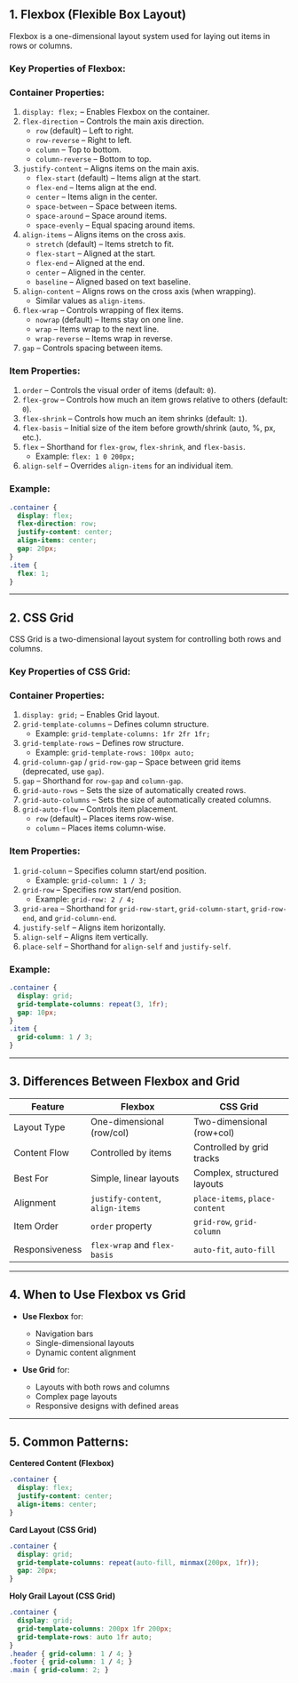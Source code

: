 

## 1. Flexbox (Flexible Box Layout)

Flexbox is a one-dimensional layout system used for laying out items in rows or columns.

### Key Properties of Flexbox:

### **Container Properties:**

1. `display: flex;` – Enables Flexbox on the container.
2. `flex-direction` – Controls the main axis direction.
   - `row` (default) – Left to right.
   - `row-reverse` – Right to left.
   - `column` – Top to bottom.
   - `column-reverse` – Bottom to top.
3. `justify-content` – Aligns items on the main axis.
   - `flex-start` (default) – Items align at the start.
   - `flex-end` – Items align at the end.
   - `center` – Items align in the center.
   - `space-between` – Space between items.
   - `space-around` – Space around items.
   - `space-evenly` – Equal spacing around items.
4. `align-items` – Aligns items on the cross axis.
   - `stretch` (default) – Items stretch to fit.
   - `flex-start` – Aligned at the start.
   - `flex-end` – Aligned at the end.
   - `center` – Aligned in the center.
   - `baseline` – Aligned based on text baseline.
5. `align-content` – Aligns rows on the cross axis (when wrapping).
   - Similar values as `align-items`.
6. `flex-wrap` – Controls wrapping of flex items.
   - `nowrap` (default) – Items stay on one line.
   - `wrap` – Items wrap to the next line.
   - `wrap-reverse` – Items wrap in reverse.
7. `gap` – Controls spacing between items.

### **Item Properties:**

1. `order` – Controls the visual order of items (default: `0`).
2. `flex-grow` – Controls how much an item grows relative to others (default: `0`).
3. `flex-shrink` – Controls how much an item shrinks (default: `1`).
4. `flex-basis` – Initial size of the item before growth/shrink (auto, %, px, etc.).
5. `flex` – Shorthand for `flex-grow`, `flex-shrink`, and `flex-basis`.
   - Example: `flex: 1 0 200px;`
6. `align-self` – Overrides `align-items` for an individual item.

### Example:
```css
.container {
  display: flex;
  flex-direction: row;
  justify-content: center;
  align-items: center;
  gap: 20px;
}
.item {
  flex: 1;
}
```

---

## 2. CSS Grid

CSS Grid is a two-dimensional layout system for controlling both rows and columns.

### Key Properties of CSS Grid:

### **Container Properties:**

1. `display: grid;` – Enables Grid layout.
2. `grid-template-columns` – Defines column structure.
   - Example: `grid-template-columns: 1fr 2fr 1fr;`
3. `grid-template-rows` – Defines row structure.
   - Example: `grid-template-rows: 100px auto;`
4. `grid-column-gap` / `grid-row-gap` – Space between grid items (deprecated, use `gap`).
5. `gap` – Shorthand for `row-gap` and `column-gap`.
6. `grid-auto-rows` – Sets the size of automatically created rows.
7. `grid-auto-columns` – Sets the size of automatically created columns.
8. `grid-auto-flow` – Controls item placement.
   - `row` (default) – Places items row-wise.
   - `column` – Places items column-wise.

### **Item Properties:**

1. `grid-column` – Specifies column start/end position.
   - Example: `grid-column: 1 / 3;`
2. `grid-row` – Specifies row start/end position.
   - Example: `grid-row: 2 / 4;`
3. `grid-area` – Shorthand for `grid-row-start`, `grid-column-start`, `grid-row-end`, and `grid-column-end`.
4. `justify-self` – Aligns item horizontally.
5. `align-self` – Aligns item vertically.
6. `place-self` – Shorthand for `align-self` and `justify-self`.

### Example:
```css
.container {
  display: grid;
  grid-template-columns: repeat(3, 1fr);
  gap: 10px;
}
.item {
  grid-column: 1 / 3;
}
```

---

## 3. Differences Between Flexbox and Grid

| Feature           | Flexbox                  | CSS Grid                   |
|-------------------|--------------------------|----------------------------|
| Layout Type       | One-dimensional (row/col)| Two-dimensional (row+col)  |
| Content Flow      | Controlled by items      | Controlled by grid tracks  |
| Best For          | Simple, linear layouts   | Complex, structured layouts |
| Alignment         | `justify-content`, `align-items` | `place-items`, `place-content` |
| Item Order        | `order` property         | `grid-row`, `grid-column`  |
| Responsiveness    | `flex-wrap` and `flex-basis` | `auto-fit`, `auto-fill`   |

---

## 4. When to Use Flexbox vs Grid

- **Use Flexbox** for:
  - Navigation bars
  - Single-dimensional layouts
  - Dynamic content alignment

- **Use Grid** for:
  - Layouts with both rows and columns
  - Complex page layouts
  - Responsive designs with defined areas

---

## 5. Common Patterns:

**Centered Content (Flexbox)**
```css
.container {
  display: flex;
  justify-content: center;
  align-items: center;
}
```

**Card Layout (CSS Grid)**
```css
.container {
  display: grid;
  grid-template-columns: repeat(auto-fill, minmax(200px, 1fr));
  gap: 20px;
}
```

**Holy Grail Layout (CSS Grid)**
```css
.container {
  display: grid;
  grid-template-columns: 200px 1fr 200px;
  grid-template-rows: auto 1fr auto;
}
.header { grid-column: 1 / 4; }
.footer { grid-column: 1 / 4; }
.main { grid-column: 2; }
```

